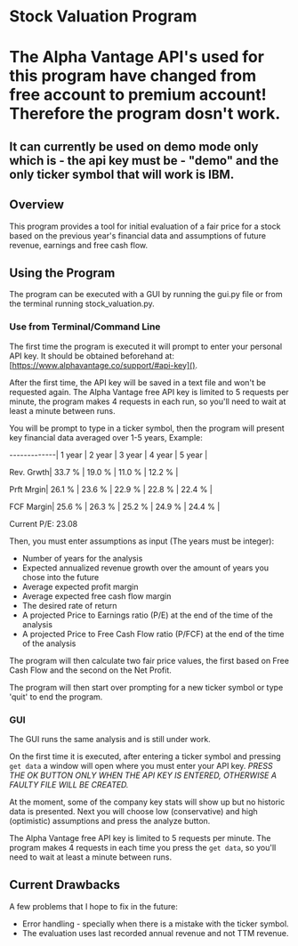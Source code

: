 # Stock Valuation Program
# The Alpha Vantage API's used for this program have changed from free account to premium account! Therefore the program dosn't work.
## It can currently be used on demo mode only which is - the api key must be - "demo" and the only ticker symbol that will work is IBM.
## Overview
This program provides a tool for initial evaluation of a fair price for a stock based
on the previous year's financial data and assumptions of future revenue, earnings
and free cash flow.

## Using the Program
The program can be executed with a GUI by running the gui.py file or from the
terminal running stock_valuation.py.
### Use from Terminal/Command Line
The first time the program is executed it will prompt to enter your personal
API key. It should be obtained beforehand at:
[https://www.alphavantage.co/support/#api-key]().

After the first time, the API key will be saved in a text file and won't be requested again.
The Alpha Vantage free API key is limited to 5 requests per minute, the 
program makes 4 requests in each run, so you'll need to wait at least a minute between runs.

You will be prompt to type in a ticker symbol, then the program will present key financial 
data averaged over 1-5 years, Example:

-------------| 1 year | 2 year | 3 year | 4 year | 5 year |

Rev. Grwth| 33.7 % | 19.0 % | 11.0 % | 12.2 % |

Prft Mrgin| 26.1 % | 23.6 % | 22.9 % | 22.8 % | 22.4 % |

FCF Margin| 25.6 % | 26.3 % | 25.2 % | 24.9 % | 24.4 % |

Current P/E: 23.08

Then, you must enter assumptions as input (The years must be integer):
 * Number of years for the analysis
 * Expected annualized revenue growth over the amount of years you chose into the future
 * Average expected profit margin
 * Average expected free cash flow margin
 * The desired rate of return
 * A projected Price to Earnings ratio (P/E) at the end of the time of the analysis
 * A projected Price to Free Cash Flow ratio (P/FCF) at the end of the time of the analysis

The program will then calculate two fair price values, the first based on Free Cash Flow
and the second on the Net Profit.

The program will then start over prompting for a new ticker symbol or type 'quit' to end the program.

### GUI
The GUI runs the same analysis and is still under work.

On the first time it is executed, after entering a ticker symbol and pressing `get data`
a window will open where you must enter your API key.
*PRESS THE OK BUTTON ONLY WHEN THE API KEY IS ENTERED,
OTHERWISE A FAULTY FILE WILL BE CREATED.*

At the moment, some of the company key stats will show up but no historic data
is presented.
Next you will choose low (conservative) and high (optimistic) assumptions and press the analyze button.

The Alpha Vantage free API key is limited to 5 requests per minute.
The program makes 4 requests in each time you press the `get data`, so you'll need to wait at least a minute between runs.

## Current Drawbacks
A few problems that I hope to fix in the future:
* Error handling - specially when there is a mistake with the ticker symbol.
* The evaluation uses last recorded annual revenue and not TTM revenue.
